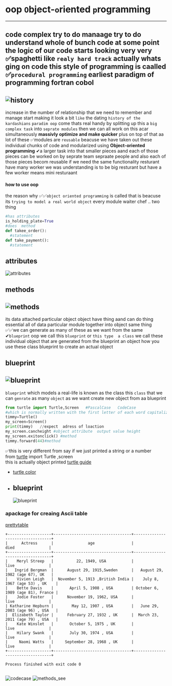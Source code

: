 # oop `O`bject-`o`riented `p`rogramming
---------------------------------
code complex   try to do manaage  try to do understand   whole of bunch code 
  at some point the logic of our code starts looking very very ✅spaghetti like
`realy hard track` actually whats ging on code 
this style of programming is caalled ✅`procedural programming`  earliest paradigm of programming
fortran cobol
---------------
![history](https://raw.githubusercontent.com/wer340/python-angelayu/main/16_day-16/image/aprocedural_programming.png)
---------
increase in the number of relationship  that we need to remember and manage 
start making it look a bit `like` the dating `history of the kardashians`
`paradim oop` come  thats real handy
by splitting up this a `big complex task` into `seprate modules` then we can all work on this acar simultaneously
**massivly optimize  and  make quicker**
plus on top of that aa lot of these ✅modules are `reusable` 
beacuse we have taken out these individual chunks of code and modularized  using **Object-oriented programming**
✔a larger task into that smaller pieces  aand each of those pieces can be worked on by seprate team sepraate people 
and also each of those pieces becom reusable if we need the same functionality
resturant  have many worker  we was understanding is to be big resturant but  have a few worker means mini resturaant

#### how to use oop
the reason why ✅✅`object oriented programming`   is called that is beacuse its `trying to model a real world object`
every module waiter chef ..  two thing   
```python
#has attributes
is_holding_plate=True
#does  method
def takee_order():
  #statement
def take_payment():
  #statement

```
## attributes
![attributes](https://raw.githubusercontent.com/wer340/python-angelayu/main/16_day-16/image/attributes.png)
## methods 
![methods](https://raw.githubusercontent.com/wer340/python-angelayu/main/16_day-16/image/methods.png)
--------
its  data attached particular object   object have thing  aand  can do thing  essential  all of data particular module together into object  same thing
✅✅we can generate as many of these as  we want from the same ✔`blueprint`
oop we call this `blueprint` or `this type  a class` we call these individual object that are generated from the blueprint an object
how you use these class blueprint to create an actual  object
## blueprint
![blueprint](https://raw.githubusercontent.com/wer340/python-angelayu/main/16_day-16/image/paascalCase.png)
------------
`blueprint` which models a real-life    is known as the class
this `class` that we can `genrate` as many `object` as we want create new object from aa blueprint 
```python
from turtle import Turtle,Screen   #PascalCase   CodeCase 
#which is normally written with the first letter of each word capitalized which is known as ✔pascal case
timmy=Turtle()  
my_screen=Screen() 
print(timmy)   //expect  adress of loaction
my_screen.cancheight #object attribute  output value height 
my_screen.exitonclick() #method
timmy.forward(44)#method
```
✅this is very different from say  if we just printed a string or a number  
from [turtle](https://docs.python.org/3/library/turtle.html) import Turtle ,screen     
this is actually object  printed  [turtle guide](https://docs.python.org/3/library/turtle.html)
+ [turtle color](https://cs111.wellesley.edu/labs/lab02/colors)
+ ## blueprint 
  ![blueprint](https://github.com/wer340/python-angelayu/blob/main/16_day-16/image/blueprint.png)

### apackage for creaing Ascii table 
[prettytable](https://pypi.org/project/prettytable/0.7.2/)


```
+-------------------+----------------------------------+----------------------------------+
|      Actress      |               age                |               died               |
+-------------------+----------------------------------+----------------------------------+
|    Meryl Streep   |          22, 1949, USA           |               live               |
|   Ingrid Bergman  |      August 29, 1915,Sweden      |   August 29, 1982 (age 67), UK   |
|    Vivien Leigh   |  November 5, 1913 ,British India |    July 8, 1967 (age 53) , UK    |
|    Bette Davis    |       April 5, 1908 , USA        | October 6, 1989 (age 81), France |
|    Jodie Foster   |      November 19, 1962, USA      |               live               |
| Katharine Hepburn |        May 12, 1907 , USA        |   June 29, 2003 (age 96) , USA   |
|  Elizabeth Taylor |      February 27, 1932 , UK      |  March 23, 2011 (age 79) , USA   |
|    Kate Winslet   |       October 5, 1975 , UK       |               live               |
|    Hilary Swank   |       July 30, 1974 , USA        |               live               |
|     Naomi Watts   |     September 28, 1968 , UK      |               live               |
+-------------------+----------------------------------+----------------------------------+

Process finished with exit code 0


```
![codecase](https://raw.githubusercontent.com/wer340/python-angelayu/main/01_day-1/image/codeCasepng.png)
![methods_see](https://raw.githubusercontent.com/wer340/python-angelayu/main/16_day-16/image/methods_see.png)
